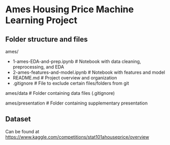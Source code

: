 # Ames Housing Price Machine Learning Project

## Folder structure and files

ames/
* 1-ames-EDA-and-prep.ipynb			# Notebook with data cleaning, preprocessing, and EDA
* 2-ames-features-and-model.ipynb	# Notebook with features and model 
* README.md							# Project overview and organization
* .gitignore						# File to exclude certain files/folders from git

ames/data 							# Folder containing data files (.gitignore)

ames/presentation		 			# Folder containing supplementary presentation

## Dataset

Can be found at https://www.kaggle.com/competitions/stat101ahouseprice/overview